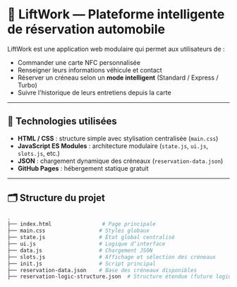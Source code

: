 # 🚗 LiftWork — Plateforme intelligente de réservation automobile

LiftWork est une application web modulaire qui permet aux utilisateurs de :
- Commander une carte NFC personnalisée
- Renseigner leurs informations véhicule et contact
- Réserver un créneau selon un **mode intelligent** (Standard / Express / Turbo)
- Suivre l'historique de leurs entretiens depuis la carte

---

## 🔧 Technologies utilisées

- **HTML / CSS** : structure simple avec stylisation centralisée (`main.css`)
- **JavaScript ES Modules** : architecture modulaire (`state.js`, `ui.js`, `slots.js`, etc.)
- **JSON** : chargement dynamique des créneaux (`reservation-data.json`)
- **GitHub Pages** : hébergement statique gratuit

---

## 🗂 Structure du projet

```bash
.
├── index.html                # Page principale
├── main.css                 # Styles globaux
├── state.js                 # État global centralisé
├── ui.js                    # Logique d’interface
├── data.js                  # Chargement JSON
├── slots.js                 # Affichage et sélection des créneaux
├── init.js                  # Script principal
├── reservation-data.json    # Base des créneaux disponibles
├── reservation-logic-structure.json  # Structure étendue (future logique backend)
